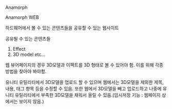 Anamorph

Anamorph WEB

하드웨어에서 볼 수 있는 콘텐츠들을 공유할 수 있는 웹사이트

공유될 수 있는 콘텐츠들
1. Effect
2. 3D model
etc...

웹 뷰어페이지의 경우 3D모델과 이펙트를 3D 형태로 볼 수 있어야 함.
이를 위해 각종 방법을 찾아야 봐야함.

유니티 유틸리티에서 3D모델을 업로드 할 수 있으며
웹에서는 3D모델을 제외한 제목, 내용, 태그 항목 등을 수정할 수 있음.
또한 웹에서 3D모델을 빼고 업로드하고 나중에 유니티 유틸리티에서 부족한 3D모델을 채워서 올릴 수 있음.(임시저장 기능 : 웹페이지 상에서는 보이지 않음.)